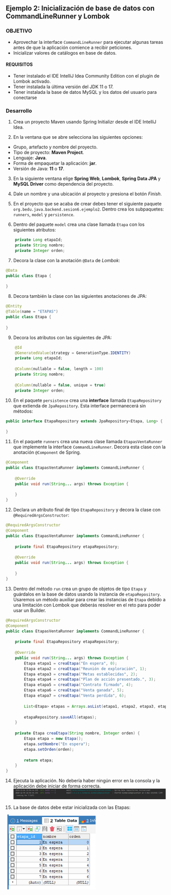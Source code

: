 ## Ejemplo 2: Inicialización de base de datos con CommandLineRunner y Lombok

### OBJETIVO
- Aprovechar la interface `CommandLineRunner` para ejecutar algunas tareas antes de que la aplicación comience a recibir peticiones.
- Inicializar valores de catálogos en base de datos.

#### REQUISITOS
- Tener instalado el IDE IntelliJ Idea Community Edition con el plugin de Lombok activado.
- Tener instalada la última versión del JDK 11 o 17.
- Tener instalada la base de datos MySQL y los datos del usuario para conectarse


### Desarrollo

1. Crea un proyecto Maven usando Spring Initializr desde el IDE IntelliJ Idea.

2. En la ventana que se abre selecciona las siguientes opciones:
- Grupo, artefacto y nombre del proyecto.
- Tipo de proyecto: **Maven Project**.
- Lenguaje: **Java**.
- Forma de empaquetar la aplicación: **jar**.
- Versión de Java: **11** o **17**.

3. En la siguiente ventana elige **Spring Web**, **Lombok**, **Spring Data JPA** y **MySQL Driver** como dependencia del proyecto.

4. Dale un nombre y una ubicación al proyecto y presiona el botón *Finish*.

5. En el proyecto que se acaba de crear debes tener el siguiente paquete `org.bedu.java.backend.sesion6.ejemplo2`. Dentro crea los subpaquetes: `runners`, `model` y `persistence`.

6. Dentro del paquete `model` crea una clase llamada `Etapa` con los siguientes atributos:
```java
    private Long etapaId;
    private String nombre;
    private Integer orden;
```
7. Decora la clase con la anotación `@Data` de *Lombok*:
```java
@Data
public class Etapa {

}
```

8. Decora también la clase con las siguientes anotaciones de JPA:
```java
@Entity
@Table(name = "ETAPAS")
public class Etapa {

}
```

9. Decora los atributos con las siguientes de JPA:
```java
    @Id
    @GeneratedValue(strategy = GenerationType.IDENTITY)
    private Long etapaId;

    @Column(nullable = false, length = 100)
    private String nombre;

    @Column(nullable = false, unique = true)
    private Integer orden;
```

10. En el paquete `persistence` crea una **interface** llamada `EtapaRepository` que extienda de `JpaRepository`. Esta interface permanecerá sin métodos:
```java
public interface EtapaRepository extends JpaRepository<Etapa, Long> {

}
```

11. En el paquete `runners` crea una nueva clase llamada `EtapasVentaRunner` que implemente la interface `CommandLineRunner`. Decora esta clase con la anotación `@Component` de Spring.

```java
@Component
public class EtapasVentaRunner implements CommandLineRunner {

    @Override
    public void run(String... args) throws Exception {
    
    }
}
```

12. Declara un atributo final de tipo `EtapaRepository` y decora la clase con `@RequiredArgsConstructor`:
```java
@RequiredArgsConstructor
@Component
public class EtapasVentaRunner implements CommandLineRunner {

    private final EtapaRepository etapaRepository;

    @Override
    public void run(String... args) throws Exception {
    
    }
}
```

13. Dentro del método `run` crea un grupo de objetos de tipo `Etapa` y guárdalos en la base de datos usando la instancia de `etapaRepository`. Usaremos un método auxiliar para crear las instancias de `Etapa` debido a una limitación con Lombok que deberás resolver en el reto para poder usar un Builder.

```java
@RequiredArgsConstructor
@Component
public class EtapasVentaRunner implements CommandLineRunner {

    private final EtapaRepository etapaRepository;

    @Override
    public void run(String... args) throws Exception {
        Etapa etapa1 = creaEtapa("En espera", 0);
        Etapa etapa2 = creaEtapa("Reunión de exploración", 1);
        Etapa etapa3 = creaEtapa("Metas establecidas", 2);
        Etapa etapa4 = creaEtapa("Plan de acción presentado.", 3);
        Etapa etapa5 = creaEtapa("Contrato firmado", 4);
        Etapa etapa6 = creaEtapa("Venta ganada", 5);
        Etapa etapa7 = creaEtapa("Venta perdida", 6);

        List<Etapa> etapas = Arrays.asList(etapa1, etapa2, etapa3, etapa4, etapa5, etapa6, etapa7);

        etapaRepository.saveAll(etapas);
    }

    private Etapa creaEtapa(String nombre, Integer orden) {
        Etapa etapa = new Etapa();
        etapa.setNombre("En espera");
        etapa.setOrden(orden);

        return etapa;
    }
}
```

14. Ejecuta la aplicación. No debería haber ningún error en la consola y la aplicación debe iniciar de forma correcta.
![imagen](img/img_01.png)

15. La base de datos debe estar inicializada con las Etapas:

![imagen](img/img_02.png)
